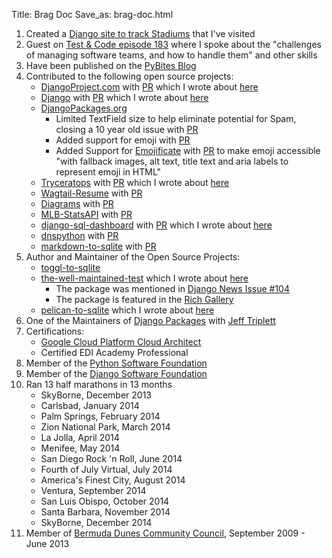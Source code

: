 Title: Brag Doc
Save_as: brag-doc.html

1. Created a [Django site to track Stadiums](https://stadiatracker.com/Pages/home) that I've visited
2. Guest on [Test & Code episode 183](https://testandcode.com/183) where I spoke about the "challenges of managing software teams, and how to handle them" and other skills
3. Have been published on the [PyBites Blog](https://pybit.es/author/ryancheley/)
4. Contributed to the following open source projects:
    - [DjangoProject.com](https://www.djangoproject.com) with [PR](https://github.com/django/django/pull/12128) which I wrote about [here](https://www.ryancheley.com/2019/12/07/my-first-commit-to-an-open-source-project-django/)
    - [Django](https://github.com/django/django/) with [PR](https://github.com/django/django/pull/16243) which I wrote about [here](https://www.ryancheley.com/2022/11/12/contributing-to-django/)
    - [DjangoPackages.org](https://djangopackages.org)
        - Limited TextField size to help eliminate potential for Spam, closing a 10 year old issue with [PR](https://github.com/djangopackages/djangopackages/commit/5463558eb5f6a10978158946c7867725b57d14dd)
        - Added support for emoji with [PR](https://github.com/djangopackages/djangopackages/commit/051c5ca14d25cb39d7d56ea63e4cfb317d78c13c)
        - Added Support for [Emojificate](https://pypi.org/project/emojificate/) with [PR](https://github.com/djangopackages/djangopackages/pull/849) to make emoji accessible "with fallback images, alt text, title text and aria labels to represent emoji in HTML"
    - [Tryceratops](https://pypi.org/project/tryceratops/) with [PR](https://github.com/guilatrova/tryceratops/commits?author=ryancheley) which I wrote about [here](https://www.ryancheley.com/2021/08/07/contributing-to-tryceratops/)
    - [Wagtail-Resume](https://pypi.org/project/wagtail-resume/) with [PR](https://github.com/adinhodovic/wagtail-resume/pull/32)
    - [Diagrams](https://pypi.org/project/diagrams/) with [PR](https://github.com/mingrammer/diagrams/pull/426)
    - [MLB-StatsAPI](https://pypi.org/project/MLB-StatsAPI/) with [PR](https://github.com/toddrob99/MLB-StatsAPI/pull/41)
    - [django-sql-dashboard](https://pypi.org/project/django-sql-dashboard/) with [PR](https://github.com/simonw/django-sql-dashboard/pull/138) which I wrote about [here](https://www.ryancheley.com/2021/07/09/contributing-to-django-sql-dashboard/)
    - [dnspython](https://pypi.org/project/dnspython/) with [PR](https://github.com/rthalley/dnspython/issues/775)
    - [markdown-to-sqlite](https://pypi.org/project/markdown-to-sqlite/) with [PR](https://github.com/simonw/markdown-to-sqlite/pull/3)
5. Author and Maintainer of the Open Source Projects:
      - [toggl-to-sqlite](https://pypi.org/project/toggl-to-sqlite/)
      - [the-well-maintained-test](https://pypi.org/project/the-well-maintained-test/) which I wrote about [here](https://cur.at/4n0KtYP?m=web)
        - The package was mentioned in [Django News Issue #104](https://django-news.com/issues/104)
        - The package is featured in the [Rich Gallery](https://www.textualize.io/rich/gallery/4)
      - [pelican-to-sqlite](https://pypi.org/project/pelican-to-sqlite/) which I wrote about [here](https://www.ryancheley.com/2022/01/16/adding-search-to-my-pelican-blog-with-datasette/)
6. One of the Maintainers of [Django Packages](https://djangopackages.org) with [Jeff Triplett](https://github.com/jefftriplett)
7. Certifications:
    - [Google Cloud Platform Cloud Architect](https://www.credential.net/f8e9ee03-67cb-48e3-8d3e-d824afc6265b?key=38397759fd07a2225d694c34d34f994bcdde3b9922962d865e4e9c6df478f139)
    - Certified EDI Academy Professional
8. Member of the [Python Software Foundation](https://www.python.org/users/rcheley/)
9. Member of the [Django Software Foundation](https://www.djangoproject.com/foundation/minutes/2021/nov/11/dsf-board-monthly-meeting/)
10. Ran 13 half marathons in 13 months
    - SkyBorne, December 2013
    - Carlsbad, January 2014
    - Palm Springs, February 2014
    - Zion National Park, March 2014
    - La Jolla, April 2014
    - Menifee, May 2014
    - San Diego Rock 'n Roll, June 2014
    - Fourth of July Virtual, July 2014
    - America's Finest City, August 2014
    - Ventura, September 2014
    - San Luis Obispo, October 2014
    - Santa Barbara, November 2014
    - SkyBorne, December 2014
11. Member of [Bermuda Dunes Community Council](https://rivco4.org/Councils/Community-Councils), September 2009 - June 2013

